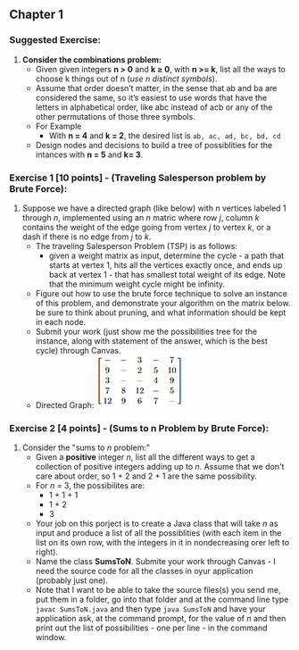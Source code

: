 ## Chapter 1

### Suggested Exercise:
1. **Consider the combinations problem:**
    - Given given integers **n > 0** and **k ≥ 0**, with **n >= k**, list all the ways to choose k things  out of n (*use n distinct symbols*). 
    - Assume that order doesn’t matter, in the sense that ab and ba are considered the same, so it’s easiest to use words that have the letters in alphabetical order, like abc instead of acb or any of the other permutations of those three symbols.
    - For Example
        - With **n = 4** and **k = 2**, the desired list is `ab, ac, ad, bc, bd, cd`
    - Design nodes and decisions to build a tree of possiblities for the intances with **n = 5** and **k= 3**.

### Exercise 1 [10 points] - (Traveling Salesperson problem by Brute Force):
1. Suppose we have a directed graph (like below) with *n* vertices labeled 1 through *n*, implemented using an *n* matric where row *j*, column *k* contains the weight of the edge going from vertex *j* to vertex *k*, or a dash if there is no edge from *j* to *k*.
    - The traveling Salesperson Problem (TSP) is as follows:
        - given a weight matrix as input, determine the cycle - a path that starts at vertex 1, hits all the vertices exactly once, and ends up back at vertex 1 - that has smallest total weight of its edge. Note that the minimum weight cycle might be infinity.
    - Figure out how to use the brute force technique to solve an instance of this problem, and demonstrate your algorithm on the matrix below. be sure to think about pruning, and what information should be kept in each node.
    - Submit your work (just show me the possibilities tree for the instance, along with statement of the answer, which is the best cycle) through Canvas.
    - Directed Graph:
![](output\directed_graph.png)


### Exercise 2 [4 points] - (Sums to n Problem by Brute Force):
1. Consider the "sums to *n* problem:"
    - Given a **positive** integer *n*, list all the different ways to get a collection of positive integers adding up to *n*. Assume that we don't care about order, so 1 + 2 and 2 + 1 are the same possibility.
    - For *n* = 3, the possibilites are:
        - 1 + 1 + 1
        - 1 + 2
        - 3
    - Your job on this porject is to create a Java class that will take *n* as input and produce a list of all the possiblities (with each item in the list on its own row, with the integers in it in nondecreasing orer left to right).
    - Name the class **SumsToN**. Submite your work through Canvas - I need the source code for all the classes in oyur application (probably just one).
    - Note that I want to be able to take the source files(s) you send me, put them in a folder, go into that folder and at the command line type `javac SumsToN.java` and then type `java SumsToN` and have your application ask, at the command prompt, for the value of *n* and then print out the list of possibilities - one per line - in the command window.
